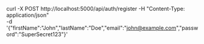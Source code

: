 curl -X POST http://localhost:5000/api/auth/register
 -H "Content-Type: application/json" \
 -d '{"firstName":"John","lastName":"Doe","email":"john@example.com","password":"SuperSecret123"}'